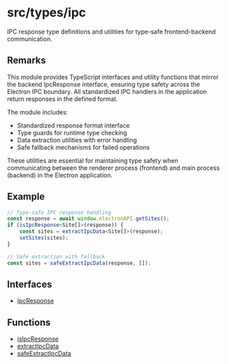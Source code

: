 # src/types/ipc

IPC response type definitions and utilities for type-safe frontend-backend
communication.

## Remarks

This module provides TypeScript interfaces and utility functions that mirror
the backend IpcResponse interface, ensuring type safety across the Electron
IPC boundary. All standardized IPC handlers in the application return
responses in the defined format.

The module includes:

- Standardized response format interface
- Type guards for runtime type checking
- Data extraction utilities with error handling
- Safe fallback mechanisms for failed operations

These utilities are essential for maintaining type safety when communicating
between the renderer process (frontend) and main process (backend) in the
Electron application.

## Example

```typescript
// Type-safe IPC response handling
const response = await window.electronAPI.getSites();
if (isIpcResponse<Site[]>(response)) {
    const sites = extractIpcData<Site[]>(response);
    setSites(sites);
}

// Safe extraction with fallback
const sites = safeExtractIpcData(response, []);
```

## Interfaces

- [IpcResponse](interfaces/IpcResponse.md)

## Functions

- [isIpcResponse](functions/isIpcResponse.md)
- [extractIpcData](functions/extractIpcData.md)
- [safeExtractIpcData](functions/safeExtractIpcData.md)

